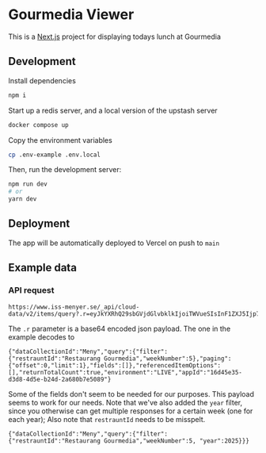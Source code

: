 # Gourmedia Viewer

This is a [Next.js](https://nextjs.org/) project for displaying todays lunch at Gourmedia

## Development

Install dependencies

```bash
npm i
```

Start up a redis server, and a local version of the upstash server

```bash
docker compose up
```

Copy the environment variables

```bash
cp .env-example .env.local
```

Then, run the development server:

```bash
npm run dev
# or
yarn dev
```

## Deployment

The app will be automatically deployed to Vercel on push to `main`

## Example data

### API request

```
https://www.iss-menyer.se/_api/cloud-data/v2/items/query?.r=eyJkYXRhQ29sbGVjdGlvbklkIjoiTWVueSIsInF1ZXJ5Ijp7ImZpbHRlciI6eyJyZXN0cmF1bnRJZCI6IlJlc3RhdXJhbmcgR291cm1lZGlhIiwid2Vla051bWJlciI6NX0sInBhZ2luZyI6eyJvZmZzZXQiOjAsImxpbWl0IjoxfSwiZmllbGRzIjpbXX0sInJlZmVyZW5jZWRJdGVtT3B0aW9ucyI6W10sInJldHVyblRvdGFsQ291bnQiOnRydWUsImVudmlyb25tZW50IjoiTElWRSIsImFwcElkIjoiMTZkNDVlMzUtZDNkOC00ZDVlLWIyNGQtMmE2ODBiN2U1MDg5In0
```

The `.r` parameter is a base64 encoded json payload. The one in the example decodes to

```
{"dataCollectionId":"Meny","query":{"filter":{"restrauntId":"Restaurang Gourmedia","weekNumber":5},"paging":{"offset":0,"limit":1},"fields":[]},"referencedItemOptions":[],"returnTotalCount":true,"environment":"LIVE","appId":"16d45e35-d3d8-4d5e-b24d-2a680b7e5089"}
```

Some of the fields don't seem to be needed for our purposes. This payload seems to work for our needs. Note that we've also added the `year` filter, since you otherwise can get multiple responses for a certain week (one for each year); Also note that `restrauntId` needs to be misspelt.

```
{"dataCollectionId":"Meny","query":{"filter":{"restrauntId":"Restaurang Gourmedia","weekNumber":5, "year":2025}}}
```
